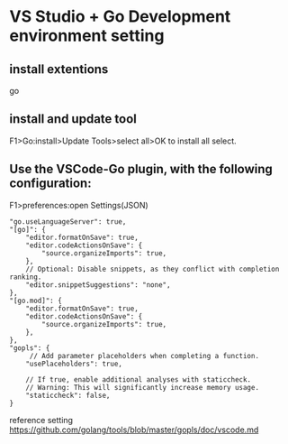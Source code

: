 # VS Studio + Go Development environment setting
## install extentions 
go
## install and update tool
F1>Go:install>Update Tools>select all>OK  to install all select. 

## Use the VSCode-Go plugin, with the following configuration:
F1>preferences:open Settings(JSON)


```
"go.useLanguageServer": true,
"[go]": {
    "editor.formatOnSave": true,
    "editor.codeActionsOnSave": {
        "source.organizeImports": true,
    },
    // Optional: Disable snippets, as they conflict with completion ranking.
    "editor.snippetSuggestions": "none",
},
"[go.mod]": {
    "editor.formatOnSave": true,
    "editor.codeActionsOnSave": {
        "source.organizeImports": true,
    },
},
"gopls": {
     // Add parameter placeholders when completing a function.
    "usePlaceholders": true,

    // If true, enable additional analyses with staticcheck.
    // Warning: This will significantly increase memory usage.
    "staticcheck": false,
}
```


reference setting  https://github.com/golang/tools/blob/master/gopls/doc/vscode.md
